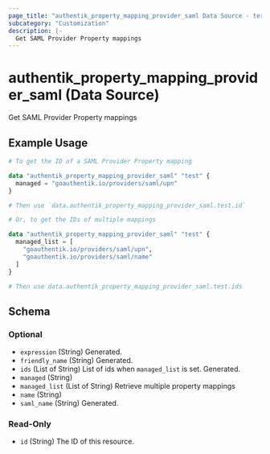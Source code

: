 ```yaml
---
page_title: "authentik_property_mapping_provider_saml Data Source - terraform-provider-authentik"
subcategory: "Customization"
description: |-
  Get SAML Provider Property mappings
---
```


# authentik_property_mapping_provider_saml (Data Source)

Get SAML Provider Property mappings

## Example Usage

```terraform
# To get the ID of a SAML Provider Property mapping

data "authentik_property_mapping_provider_saml" "test" {
  managed = "goauthentik.io/providers/saml/upn"
}

# Then use `data.authentik_property_mapping_provider_saml.test.id`

# Or, to get the IDs of multiple mappings

data "authentik_property_mapping_provider_saml" "test" {
  managed_list = [
    "goauthentik.io/providers/saml/upn",
    "goauthentik.io/providers/saml/name"
  ]
}

# Then use data.authentik_property_mapping_provider_saml.test.ids
```

<!-- schema generated by tfplugindocs -->
## Schema

### Optional

- `expression` (String) Generated.
- `friendly_name` (String) Generated.
- `ids` (List of String) List of ids when `managed_list` is set. Generated.
- `managed` (String)
- `managed_list` (List of String) Retrieve multiple property mappings
- `name` (String)
- `saml_name` (String) Generated.

### Read-Only

- `id` (String) The ID of this resource.
